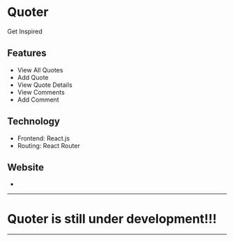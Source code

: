 # Quoter

Get Inspired

## Features

- View All Quotes
- Add Quote
- View Quote Details
- View Comments
- Add Comment

## Technology

- Frontend: React.js
- Routing: React Router

## Website

-

---

# Quoter is still under development!!!

---
